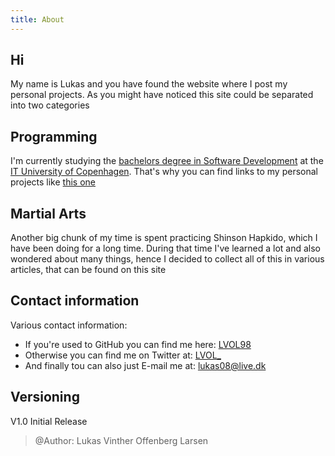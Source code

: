 ```yaml
---
title: About
---
```


## Hi

My name is Lukas and you have found the website where I post my personal projects. As you might have noticed this site could be separated into two categories

## Programming

I'm currently studying the [bachelors degree in Software Development](https://en.itu.dk/programmes/bsc-programmes/software-development) at the [IT University of Copenhagen](https://en.itu.dk/). That's why you can find links to my personal projects like [this one](https://lvol98.github.io/business_card/#/)

## Martial Arts

Another big chunk of my time is spent practicing Shinson Hapkido, which I have been doing for a long time. During that time I've learned a lot and also wondered about many things, hence I decided to collect all of this in various articles, that can be found on this site

## Contact information

Various contact information:

- If you're used to GitHub you can find me here: [LVOL98](https://github.com/LVOL98)
- Otherwise you can find me on Twitter at: [LVOL_](https://twitter.com/LVOL_)
- And finally tou can also just E-mail me at: lukas08@live.dk

## Versioning

V1.0 Initial Release 
> @Author: Lukas Vinther Offenberg Larsen
